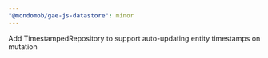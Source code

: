 ```yaml
---
"@mondomob/gae-js-datastore": minor
---
```


Add TimestampedRepository to support auto-updating entity timestamps on mutation
